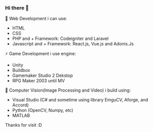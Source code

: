 ### Hi there 👋

🌱 Web Development i can use:
- HTML
- CSS
- PHP and + Framework: Codeigniter and Laravel
- Javascript and + Framework: React.js, Vue.js and Adonis.Js

⚡ Game Development i use engine:
- Unity
- Buildbox
- Gamemaker Studio 2 Dekstop
- RPG Maker 2003 until MV

🔭 Computer Vision(Image Processing and Video) i build using:
- Visual Studio (C# and sometime using library EmguCV, Aforge, and Accord)
- Python (OpenCV, Numpy, etc)
- MATLAB

Thanks for visit :D


<!--
**alfin1998/alfin1998** is a ✨ _special_ ✨ repository because its `README.md` (this file) appears on your GitHub profile.

Here are some ideas to get you started:

- 🔭 I’m currently working on ...
- 🌱 I’m currently learning ...
- 👯 I’m looking to collaborate on ...
- 🤔 I’m looking for help with ...
- 💬 Ask me about ...
- 📫 How to reach me: ...
- 😄 Pronouns: ...
- ⚡ Fun fact: ...

-->

